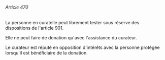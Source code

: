 ###### Article 470

La personne en curatelle peut librement tester sous réserve des dispositions de l'article 901.

Elle ne peut faire de donation qu'avec l'assistance du curateur.

Le curateur est réputé en opposition d'intérêts avec la personne protégée lorsqu'il est bénéficiaire de la donation.

